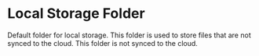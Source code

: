 # Local Storage Folder
Default folder for local storage. This folder is used to store files that are not synced to the cloud. This folder is not synced to the cloud.